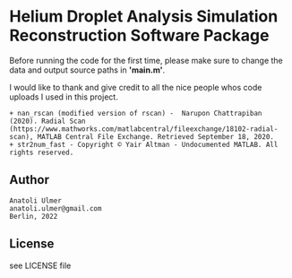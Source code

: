 # Helium Droplet Analysis Simulation Reconstruction Software Package

Before running the code for the first time, please make sure to change the data and output source paths in **'main.m'**. 

I would like to thank and give credit to all the nice people whos code uploads I used in this project.  

    + nan_rscan (modified version of rscan) -  Narupon Chattrapiban (2020). Radial Scan (https://www.mathworks.com/matlabcentral/fileexchange/18102-radial-scan), MATLAB Central File Exchange. Retrieved September 18, 2020.  
    + str2num_fast - Copyright © Yair Altman - Undocumented MATLAB. All rights reserved.  

## Author

    Anatoli Ulmer  
    anatoli.ulmer@gmail.com  
    Berlin, 2022

## License

see LICENSE file
